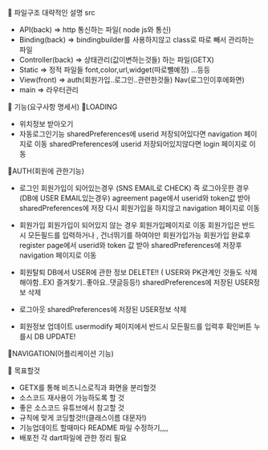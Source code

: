 🥊 파일구조 대략적인 설명
src
 - API(back) => http 통신하는 파일( node js와 통신)
 - Binding(back) => bindingbuilder를 사용하지않고 class로 따로 빼서 관리하는파일
 - Controller(back) => 상태관리(값이변하는것들) 하는 파일(GETX)
 - Static => 정적 파일들 font,color,url,widget(따로뺄예정) ...등등 
 - View(front) => auth(회원가입..로그인..관련한것들) Nav(로그인이후에화면)
 - main =>  라우터관리

🥊 기능(요구사항 명세서) 
 🧠LOADING
   - 위치정보 받아오기
   - 자동로그인기능
    sharedPreferences에 userid 저장되어있다면 navigation 페이지로 이동
    sharedPreferences에 userid 저장되어있지않다면 login 페이지로 이동 
    
 🧠AUTH(회원에 관한기능)
   - 로그인 
    회원가입이 되어있는경우 (SNS EMAIL로 CHECK) 즉 로그아웃한 경우(DB에 USER EMAIL있는경우)
       agreement page에서 userid와 token값 받아 sharedPreferences에 저장
       다시 회원가입을 하지않고 navigation 페이지로 이동
    
   - 회원가입
    회원가입이 되어있지 않는 경우
       회원가입페이지로 이동
        회원가입은 반드시 모든필드를 입력하거나 , 건너뛰기를 하여야만 회원가입가능
        회원가입 완료후 register page에서 userid와 token 값 받아 sharedPreferences에 저장후 navigation 페이지로 이동
 
   - 회원탈퇴
    DB에서 USER에 관한 정보 DELETE!! ( USER와 PK관계인 것들도 삭제해야함..EX) 즐겨찾기..좋아요..댓글등등!)
      sharedPreferences에 저장된 USER정보 삭제
   - 로그아웃
      sharedPreferences에 저장된 USER정보 삭제
  
   - 회원정보 업데이트
     usermodify 페이지에서 반드시 모든필드를 입력후 확인버튼 누를시 DB UPDATE!

  🧠NAVIGATION(어플리케이션 기능)
 
  



🥊 목표할것 

 - GETX를 통해 비즈니스로직과 화면을 분리할것 
 - 소스코드 재사용이 가능하도록 할 것
 - 좋은 소스코드 유튜브에서 참고할 것
 - 규칙에 맞게 코딩할것!!(클래스이름 대문자!)
 - 기능업데이트 할때마다 README 파일 수정하기,,,,
 - 배포전 각 dart파일에 관한 정리 필요
 
 
 
 
